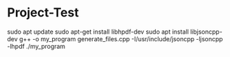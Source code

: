 # Project-Test
sudo apt update
sudo apt-get install libhpdf-dev
sudo apt install libjsoncpp-dev
g++ -o my_program generate_files.cpp -I/usr/include/jsoncpp -ljsoncpp -lhpdf
./my_program
